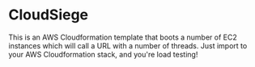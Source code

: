 CloudSiege
==========

This is an AWS Cloudformation template that boots a number of EC2 instances which will call a URL with a number of threads. Just import to your AWS Cloudformation stack, and you're load testing!
